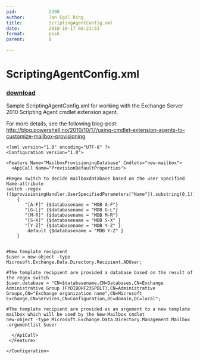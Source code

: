 ```yaml
---
pid:            2308
author:         Jan Egil Ring
title:          ScriptingAgentConfig.xml
date:           2010-10-17 08:21:53
format:         posh
parent:         0

---
```


# ScriptingAgentConfig.xml

### [download](Scripts\2308.ps1)

Sample ScriptingAgentConfig.xml for working with the Exchange Server 2010 Scripting Agent cmdlet extension agent.

For more details, see the following blog-post:
http://blog.powershell.no/2010/10/17/using-cmdlet-extension-agents-to-customize-mailbox-provisioning

```posh
<?xml version="1.0" encoding="UTF-8" ?>
<Configuration version="1.0">

<Feature Name="MailboxProvisioningDatabase" Cmdlets="new-mailbox">
  <ApiCall Name="ProvisionDefaultProperties">

#Regex switch to decide mailboxdatabase based on the user specified Name-attribute
switch -regex (($provisioningHandler.UserSpecifiedParameters["Name"]).substring(0,1)) 
    { 
       "[A-F]" {$databasename = "MDB A-F"} 
       "[G-L]" {$databasename = "MDB G-L"} 
       "[M-R]" {$databasename = "MDB M-R"} 
       "[S-X]" {$databasename = "MDB S-X" } 
       "[Y-Z]" {$databasename = "MDB Y-Z" } 
        default {$databasename = "MDB Y-Z" }
    }


#New template recipient
$user = new-object -type Microsoft.Exchange.Data.Directory.Recipient.ADUser;

#The template recipient are provided a database based on the result of the regex switch
$user.database = "CN=$databasename,CN=Databases,CN=Exchange Administrative Group (FYDIBOHF23SPDLT),CN=Administrative Groups,CN="Exchange organization name",CN=Microsoft Exchange,CN=Services,CN=Configuration,DC=domain,DC=local";

#The template recipient are provided as an argument to a new template mailbox which will be used by the New-Mailbox cmdlet
new-object -type Microsoft.Exchange.Data.Directory.Management.Mailbox -argumentlist $user

  </ApiCall>
 </Feature>

</Configuration>
```
